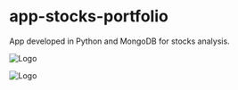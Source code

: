 # app-stocks-portfolio
App developed in Python and MongoDB for stocks analysis.


![Logo](https://github.com/jamilvilela/app-stocks-portfolio/blob/master/images/app_login.png)

![Logo](https://github.com/jamilvilela/app-stocks-portfolio/blob/master/images/app_insert_stock_ticker.png)
